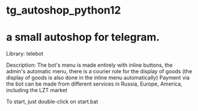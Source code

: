 # tg_autoshop_python12

# a small autoshop for telegram. 
Library: telebot




Description:
The bot's menu is made entirely with inline buttons, the admin's automatic menu, there is a courier role for the display of goods (the display of goods is also done in the inline menu automatically) 
Payment via the bot can be made from different services in Russia, Europe, America, including the LZT market

To start, just double-click on start.bat
